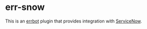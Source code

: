 # err-snow
This is an [errbot](http://errbot.io/en/latest/) plugin that provides integration with [ServiceNow](http://www.servicenow.com/).
